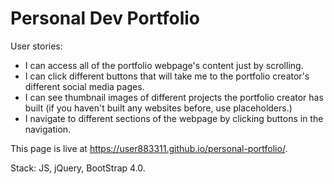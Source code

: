 # Personal Dev Portfolio

User stories: 
- I can access all of the portfolio webpage's content just by scrolling.
- I can click different buttons that will take me to the portfolio creator's different social media pages.
- I can see thumbnail images of different projects the portfolio creator has built (if you haven't built any websites before, use placeholders.)
- I navigate to different sections of the webpage by clicking buttons in the navigation.

This page is live at https://user883311.github.io/personal-portfolio/. 

Stack: JS, jQuery, BootStrap 4.0. 
